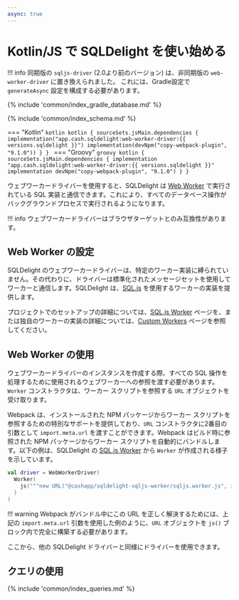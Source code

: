 ```yaml
---
async: true
---
```

# Kotlin/JS で SQLDelight を使い始める

!!! info
    同期版の `sqljs-driver` (2.0より前のバージョン) は、非同期版の `web-worker-driver` に置き換えられました。
    これには、Gradle設定で `generateAsync` 設定を構成する必要があります。

{% include 'common/index_gradle_database.md' %}

{% include 'common/index_schema.md' %}

=== "Kotlin"
    ```kotlin
    kotlin {
      sourceSets.jsMain.dependencies {
        implementation("app.cash.sqldelight:web-worker-driver:{{ versions.sqldelight }}")
        implementation(devNpm("copy-webpack-plugin", "9.1.0"))
      }
    }
    ```
=== "Groovy"
    ```groovy
    kotlin {
      sourceSets.jsMain.dependencies {
        implementation "app.cash.sqldelight:web-worker-driver:{{ versions.sqldelight }}"
        implementation devNpm("copy-webpack-plugin", "9.1.0")
      }
    }
    ```

ウェブワーカードライバーを使用すると、SQLDelight は [Web Worker] で実行されている SQL 実装と通信できます。これにより、すべてのデータベース操作がバックグラウンドプロセスで実行されるようになります。

!!! info
    ウェブワーカードライバーはブラウザターゲットとのみ互換性があります。

## Web Worker の設定

SQLDelight のウェブワーカードライバーは、特定のワーカー実装に縛られていません。その代わりに、ドライバーは標準化されたメッセージセットを使用してワーカーと通信します。SQLDelight は、[SQL.js] を使用するワーカーの実装を提供します。

プロジェクトでのセットアップの詳細については、[SQL.js Worker] ページを、または独自のワーカーの実装の詳細については、[Custom Workers] ページを参照してください。

## Web Worker の使用

ウェブワーカードライバーのインスタンスを作成する際、すべての SQL 操作を処理するために使用されるウェブワーカーへの参照を渡す必要があります。`Worker` コンストラクタは、ワーカー スクリプトを参照する `URL` オブジェクトを受け取ります。

Webpack は、インストールされた NPM パッケージからワーカー スクリプトを参照するための特別なサポートを提供しており、`URL` コンストラクタに2番目の引数として `import.meta.url` を渡すことができます。Webpack はビルド時に参照された NPM パッケージからワーカー スクリプトを自動的にバンドルします。以下の例は、SQLDelight の [SQL.js Worker] から `Worker` が作成される様子を示しています。

```kotlin
val driver = WebWorkerDriver(
  Worker(
    js("""new URL("@cashapp/sqldelight-sqljs-worker/sqljs.worker.js", import.meta.url)""")
  )
)
```

!!! warning
    Webpack がバンドル中にこの URL を正しく解決するためには、上記の `import.meta.url` 引数を使用した例のように、`URL` オブジェクトを `js()` ブロック内で完全に構築する必要があります。

ここから、他の SQLDelight ドライバーと同様にドライバーを使用できます。

## クエリの使用

{% include 'common/index_queries.md' %}

[Web Worker]: https://developer.mozilla.org/en-US/docs/Web/API/Web_Workers_API/Using_web_workers
[SQL.js]: https://github.com/sql-js/sql.js/
[SQL.js Worker]: sqljs_worker.md
[Custom Workers]: custom_worker.md